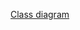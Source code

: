 [Class diagram](https://drive.google.com/file/d/1YQdHsM2HmuHpJCFq85BnZb3CoYCd_JZQ/view?usp=sharing)
